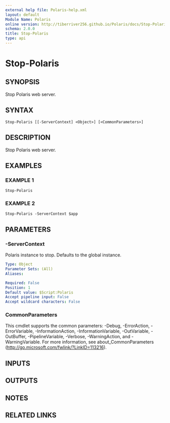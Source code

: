 ```yaml
---
external help file: Polaris-help.xml
layout: default
Module Name: Polaris
online version: http://tiberriver256.github.io/Polaris/docs/Stop-Polaris.html
schema: 2.0.0
title: Stop-Polaris
type: api
---
```


# Stop-Polaris

## SYNOPSIS
Stop Polaris web server.

## SYNTAX

```
Stop-Polaris [[-ServerContext] <Object>] [<CommonParameters>]
```

## DESCRIPTION
Stop Polaris web server.

## EXAMPLES

### EXAMPLE 1
```
Stop-Polaris
```

### EXAMPLE 2
```
Stop-Polaris -ServerContext $app
```

## PARAMETERS

### -ServerContext
Polaris instance to stop.
Defaults to the global instance.

```yaml
Type: Object
Parameter Sets: (All)
Aliases:

Required: False
Position: 1
Default value: $Script:Polaris
Accept pipeline input: False
Accept wildcard characters: False
```

### CommonParameters
This cmdlet supports the common parameters: -Debug, -ErrorAction, -ErrorVariable, -InformationAction, -InformationVariable, -OutVariable, -OutBuffer, -PipelineVariable, -Verbose, -WarningAction, and -WarningVariable.
For more information, see about_CommonParameters (http://go.microsoft.com/fwlink/?LinkID=113216).

## INPUTS

## OUTPUTS

## NOTES

## RELATED LINKS
